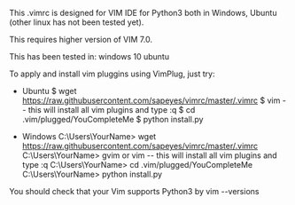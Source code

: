 
This .vimrc is designed for VIM IDE for Python3 both in Windows, Ubuntu (other linux has not been tested yet).

This requires higher version of VIM 7.0.

This has been tested in:
  windows 10
  ubuntu

To apply and install vim pluggins using VimPlug, just try:

 - Ubuntu
   $ wget https://raw.githubusercontent.com/sapeyes/vimrc/master/.vimrc 
   $ vim   -- this will install all vim plugins and type :q
   $ cd .vim/plugged/YouCompleteMe
   $ python install.py

 - Windows
   C:\Users\YourName> wget https://raw.githubusercontent.com/sapeyes/vimrc/master/.vimrc 
   C:\Users\YourName> gvim or vim -- this will install all vim plugins and type :q
   C:\Users\YourName> cd .vim/plugged/YouCompleteMe
   C:\Users\YourName> python install.py


You should check that your Vim supports Python3 by vim --versions
 
